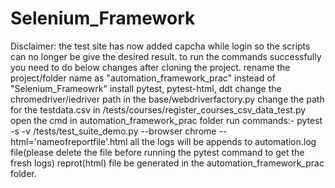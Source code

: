 # Selenium_Framework
Disclaimer: the test site has now added capcha while login so the scripts can no longer be give the desired result.
to run the commands successfully you need to do below changes after cloning the project.
rename the project/folder name as "automation_framework_prac" instead of "Selenium_Frameowrk"
install pytest, pytest-html, ddt
change the chromedriver/iedriver path in the base/webdriverfactory.py
change the path for the testdata.csv in /tests/courses/register_courses_csv_data_test.py
open the cmd in automation_framework_prac folder
run commands:- pytest -s -v /tests/test_suite_demo.py --browser chrome --html='nameofreportfile'.html
all the logs will be appends to automation.log file(please delete the file before running the pytest command to get the fresh logs)
reprot(html) file be generated in the automation_framework_prac folder.
